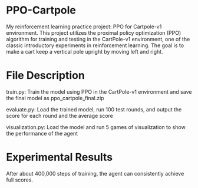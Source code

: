 # PPO-Cartpole
My reinforcement learning practice project: PPO for Cartpole-v1 environment. This project utilizes the proximal policy optimization (PPO) algorithm for training and testing in the CartPole-v1 environment, one of the classic introductory experiments in reinforcement learning. The goal is to make a cart keep a vertical pole upright by moving left and right. 


# File Description
train.py: Train the model using PPO in the CartPole-v1 environment and save the final model as ppo_cartpole_final.zip

evaluate.py: Load the trained model, run 100 test rounds, and output the score for each round and the average score

visualization.py: Load the model and run 5 games of visualization to show the performance of the agent


# Experimental Results
After about 400,000 steps of training, the agent can consistently achieve full scores.
